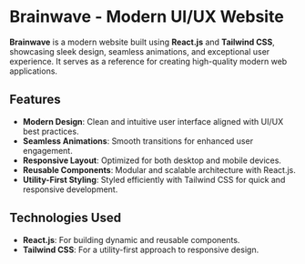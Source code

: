 # Brainwave - Modern UI/UX Website  

**Brainwave** is a modern website built using **React.js** and **Tailwind CSS**, showcasing sleek design, seamless animations, and exceptional user experience. It serves as a reference for creating high-quality modern web applications.

## Features  
- **Modern Design**: Clean and intuitive user interface aligned with UI/UX best practices.  
- **Seamless Animations**: Smooth transitions for enhanced user engagement.  
- **Responsive Layout**: Optimized for both desktop and mobile devices.  
- **Reusable Components**: Modular and scalable architecture with React.js.  
- **Utility-First Styling**: Styled efficiently with Tailwind CSS for quick and responsive development.

## Technologies Used  
- **React.js**: For building dynamic and reusable components.  
- **Tailwind CSS**: For a utility-first approach to responsive design.  

